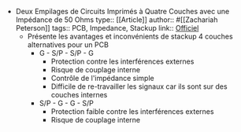 - Deux Empilages de Circuits Imprimés à Quatre Couches avec une Impédance de 50 Ohms
  type:: [[Article]]
  author:: #[[Zachariah Peterson]]
  tags:: PCB, Impedance, Stackup
  link:: [Officiel](https://resources.altium.com/fr/p/two-alternative-4-layer-pcb-stackups-50-ohms-impedance)
	- Présente les avantages et inconvénients de stackup 4 couches alternatives pour un PCB
		- G - S/P - S/P - G
			- Protection contre les interférences externes
			- Risque de couplage interne
			- Contrôle de l'impédance simple
			- Difficile de re-travailler les signaux car ils sont sur des couches internes
		- S/P - G - G - S/P
			- Protection faible contre les interférences externes
			- Risque de couplage interne